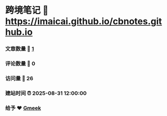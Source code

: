 # 跨境笔记 :link: https://imaicai.github.io/cbnotes.github.io 
### 文章数量 :page_facing_up: [1](https://imaicai.github.io/cbnotes.github.io/tag.html) 
### 评论数量 :speech_balloon: 0 
### 访问量 :hibiscus: 26 
### 建站时间 :alarm_clock: 2025-08-31 12:00:00 
### 给予 :heart: [Gmeek](https://github.com/Meekdai/Gmeek)

